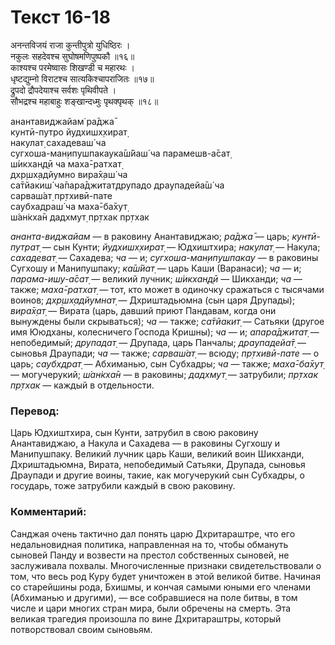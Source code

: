 # Текст 16-18

अनन्तविजयं राजा कुन्तीपुत्रो युधिष्ठिरः ।  
नकुलः सहदेवश्च सुघोषमणिपुष्पकौ ॥१६॥  
काश्यश्च परमेष्वासः शिखण्डी च महारथः ।  
धृष्टद्युम्नो विराटश्च सात्यकिश्चापराजितः ॥१७॥  
द्रुपदो द्रौपदेयाश्च सर्वशः पृथिवीपते ।  
सौभद्रश्च महाबाहुः शङ्खान्दध्मुः पृथक्पृथक् ॥१८॥

анантавиджайам̇ ра̄джа̄  
кунтӣ-путро йудхишх̣хират̣  
накулат̣ сахадеваш́ ча  
сугхоша-ман̣ипушпакаука̄ш́йаш́ ча парамешв-а̄сат̣  
ш́икхан̣д̣ӣ ча маха̄-ратхат̣  
дхр̣шх̣адйумно вира̄х̣аш́ ча  
са̄тйакиш́ ча̄пара̄джитат̣друпадо драупадейа̄ш́ ча  
сарваш́ат̣ пр̣тхивӣ-пате  
саубхадраш́ ча маха̄-ба̄хут̣  
ш́ан̇кха̄н дадхмут̣ пр̣тхак пр̣тхак

_ананта-виджайам_ — в раковину Анантавиджаю; _ра̄джа̄_ — царь; _кунтӣ-путрат̣_ — сын Кунти; _йудхишх̣хират̣_ — Юдхиштхира; _накулат̣_ — Накула; _сахадеват̣_ — Сахадева; _ча_ — и; _сугхоша-ман̣ипушпакау_ — в раковины Сугхошу и Манипушпаку; _ка̄ш́йат̣_ — царь Каши (Варанаси); _ча_ — и; _парама-ишу-а̄сат̣_ — великий лучник; _ш́икхан̣д̣ӣ_ — Шикханди; _ча_ — также; _маха̄-ратхат̣_ — тот, кто может в одиночку сражаться с тысячами воинов; _дхр̣шх̣адйумнат̣_ — Дхриштадьюмна (сын царя Друпады); _вира̄х̣ат̣_ — Вирата (царь, давший приют Пандавам, когда они вынуждены были скрываться); _ча_ — также; _са̄тйакит̣_ — Сатьяки (другое имя Ююдханы, колесничего Господа Кришны); _ча_ — и; _апара̄джитат̣_ — непобедимый; _друпадат̣_ — Друпада, царь Панчалы; _драупадейа̄т̣_ — сыновья Драупади; _ча_ — также; _сарваш́ат̣_ — всюду; _пр̣тхивӣ-пате_ — о царь; _саубхдрат̣_ — Абхиманью, сын Субхадры; _ча_ — также; _маха̄-ба̄хут̣_ — могучерукий; _ш́ан̇кха̄н_ — в раковины; _дадхмут̣_ — затрубили; _пр̣тхак пр̣тхак_ — каждый в отдельности.

### Перевод:

Царь Юдхиштхира, сын Кунти, затрубил в свою раковину Анантавиджаю, а Накула и Сахадева — в раковины Сугхошу и Манипушпаку. Великий лучник царь Каши, великий воин Шикханди, Дхриштадьюмна, Вирата, непобедимый Сатьяки, Друпада, сыновья Драупади и другие воины, такие, как могучерукий сын Субхадры, о государь, тоже затрубили каждый в свою раковину.

### Комментарий:

Санджая очень тактично дал понять царю Дхритараштре, что его недальновидная политика, направленная на то, чтобы обмануть сыновей Панду и возвести на престол собственных сыновей, не заслуживала похвалы. Многочисленные признаки свидетельствовали о том, что весь род Куру будет уничтожен в этой великой битве. Начиная со старейшины рода, Бхишмы, и кончая самыми юными его членами (Абхиманью и другими), — все собравшиеся на поле битвы, в том числе и цари многих стран мира, были обречены на смерть. Эта великая трагедия произошла по вине Дхритараштры, который потворствовал своим сыновьям.